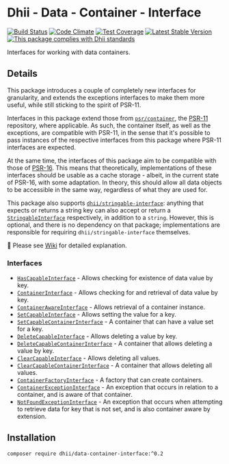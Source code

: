 # Dhii - Data - Container - Interface

[![Build Status](https://travis-ci.org/Dhii/data-container-interface.svg?branch=master)](https://travis-ci.org/Dhii/data-container-interface)
[![Code Climate](https://codeclimate.com/github/Dhii/data-container-interface/badges/gpa.svg)](https://codeclimate.com/github/Dhii/data-container-interface)
[![Test Coverage](https://codeclimate.com/github/Dhii/data-container-interface/badges/coverage.svg)](https://codeclimate.com/github/Dhii/data-container-interface/coverage)
[![Latest Stable Version](https://poser.pugx.org/dhii/data-container-interface/version)](https://packagist.org/packages/dhii/data-container-interface)
[![This package complies with Dhii standards](https://img.shields.io/badge/Dhii-Compliant-green.svg?style=flat-square)][Dhii]

Interfaces for working with data containers.

## Details
This package introduces a couple of completely new
interfaces for granularity, and extends the exceptions interfaces to make them
more useful, while still sticking to the spirit of PSR-11.

Interfaces in this package extend those from [`psr/container`], the [PSR-11]
repository, where applicable. As such, the container itself, as well as the
exceptions, are compatible with PSR-11, in the sense that it's possible to pass
instances of the respective interfaces from this package where PSR-11 interfaces
are expected.

At the same time, the interfaces of this package aim to be compatible with those of
[PSR-16]. This means that theoretically, implementations of these interfaces should
be usable as a cache storage - albeit, in the current state of PSR-16, with some
adaptation. In theory, this should allow all data objects to be accessible in
the same way, regardless of what they are used for.

This package also supports [`dhii/stringable-interface`]: anything that expects
or returns a string key can also accept or return a [`StringableInterface`]
respectively, in addition to a `string`. However, this is optional, and there
is no dependency on that package; implementations are responsible for requiring
`dhii/stringable-interface` themselves.

:book: Please see [Wiki] for detailed explanation.

### Interfaces

- [`HasCapableInterface`] - Allows checking for existence of data value by key.
- [`ContainerInterface`] - Allows checking for and retrieval of data value by key.
- [`ContainerAwareInterface`] - Allows retrieval of a container instance.
- [`SetCapableInterface`] - Allows setting the value for a key.
- [`SetCapableContainerInterface`] - A container that can have a value set for a key.
- [`DeleteCapableInterface`] - Allows deleting a value by key.
- [`DeleteCapableContainerInterface`] - A container that allows deleting a value by key.
- [`ClearCapableInterface`] - Allows deleting all values.
- [`ClearCapableContainerInterface`] - A container that allows deleting all values.
- [`ContainerFactoryInterface`] - A factory that can create containers.
- [`ContainerExceptionInterface`] - An exception that occurs in relation to a container,
and is aware of that container.
- [`NotFoundExceptionInterface`] - An exception that occurs when attempting to
retrieve data for key that is not set, and is also container aware by extension.

## Installation
`composer require dhii/data-container-interface:^0.2`



[Dhii]:                               https://github.com/Dhii/dhii
[Wiki]:                               https://github.com/Dhii/data-container-interface/wiki
[PSR-11]:                             https://github.com/php-fig/fig-standards/blob/master/accepted/PSR-11-container.md
[PSR-16]:                             https://github.com/php-fig/fig-standards/blob/master/accepted/PSR-16-simple-cache.md

[`psr/container`]:                    https://github.com/php-fig/container
[`dhii/stringable-interface`]:        https://github.com/Dhii/stringable-interface

[`HasCapableInterface`]:              ./src/HasCapableInterface.php
[`ContainerInterface`]:               ./src/ContainerInterface.php
[`ContainerAwareInterface`]:          ./src/ContainerAwareInterface.php
[`SetCapableInterface`]:              ./src/SetCapableInterface.php
[`SetCapableContainerInterface`]:     ./src/SetCapableContainerInterface.php
[`DeleteCapableInterface`]:           ./src/DeleteCapableInterface.php
[`DeleteCapableContainerInterface`]:  ./src/DeleteCapableContainerInterface.php
[`ClearCapableInterface`]:            ./src/ClearCapableInterface.php
[`ClearCapableContainerInterface`]:   ./src/ClearCapableContainerInterface.php
[`ContainerFactoryInterface`]:        ./src/ContainerFactoryInterface.php
[`ContainerExceptionInterface`]:      ./src/Exception/ContainerExceptionInterface.php
[`NotFoundExceptionInterface`]:       ./src/Exception/NotFoundExceptionInterface.php

[`StringableInterface`]:              https://github.com/Dhii/stringable-interface/blob/master/src/StringableInterface.php

